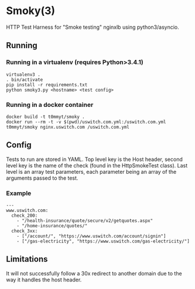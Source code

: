 # Smoky(3)

HTTP Test Harness for "Smoke testing" nginxlb using python3/asyncio.

## Running

### Running in a virtualenv (requires Python>3.4.1)

    virtualenv3 .
    . bin/activate
    pip install -r requirements.txt
    python smoky3.py <hostname> <test config>

### Running in a docker container

    docker build -t t0mmyt/smoky .
    docker run --rm -t -v $(pwd)/uswitch.com.yml:/uswitch.com.yml t0mmyt/smoky nginx.uswitch.com /uswitch.com.yml

## Config

Tests to run are stored in YAML. Top level key is the Host header, second level key is the name of the check (found in the HttpSmokeTest class).  Last level is an array test parameters, each parameter being an array of the arguments passed to the test.

### Example

    ---
    www.uswitch.com:
      check_200:
        - "/health-insurance/quote/secure/v2/getquotes.aspx"
        - "/home-insurance/quotes/"
      check_3xx:
        - ["/account/", "https://www.uswitch.com/account/signin"]
        - ["/gas-electricity", "https://www.uswitch.com/gas-electricity/"]

## Limitations

It will not successfully follow a 30x redirect to another domain due to the way it handles the host header.
